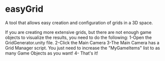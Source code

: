 # easyGrid
A tool that allows easy creation and configuration of grids in a 3D space.

If you are creating more extensive grids, but there are not enough game objects to visualize the results, you need to do the following:
1-Open the GridGenerator.unity file.
2-Click the Main Camera
3-The Main Camera has a Grid Manager script. You just need to increase the "MyGameItems" list to as many Game Objects as you want!
4- That's it!
